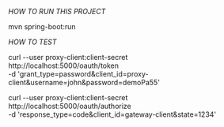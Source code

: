 *HOW TO RUN THIS PROJECT*

mvn spring-boot:run

*HOW TO TEST*

curl --user proxy-client:client-secret \
     http://localhost:5000/oauth/token \
     -d 'grant_type=password&client_id=proxy-client&username=john&password=demoPa55'
     

     
     
 curl --user proxy-client:client-secret \
      http://localhost:5000/oauth/authorize \
      -d 'response_type=code&client_id=gateway-client&state=1234'

